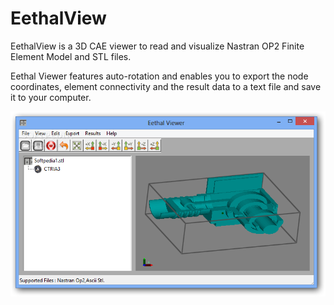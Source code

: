 # EethalView
EethalView is a 3D CAE viewer to read and visualize Nastran OP2 Finite Element Model and STL files.

Eethal Viewer features auto-rotation and enables you to export the node coordinates, element connectivity and the result data to a text file and save it to your computer.

![Eethal View](Eethal_Viewer_image.png)